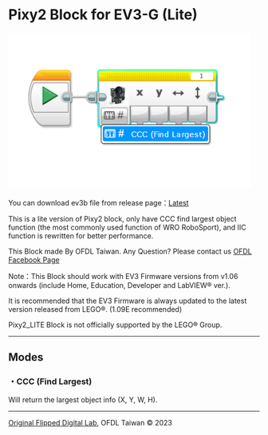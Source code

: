 # Pixy2 Block for EV3-G (Lite)

![](https://raw.githubusercontent.com/ofdl-robotics-tw/EV3-Pixy2_Lite-Block/main/Pixy2_Lite_Block.png)

You can download ev3b file from release page：[Latest](https://github.com/ofdl-robotics-tw/EV3-Pixy2_Lite-Block/releases/)

This is a lite version of Pixy2 block, only have CCC find largest object function (the most commonly used function of WRO RoboSport), and IIC function is rewritten for better performance.
 
This Block made By OFDL Taiwan. Any Question? Please contact us [OFDL
Facebook Page](https://www.facebook.com/cljhofdl)

Note：This Block should work with EV3 Firmware versions from v1.06
onwards (include Home, Education, Developer and LabVIEW® ver.).

It is recommended that the EV3 Firmware is always updated to the latest
version released from LEGO®. (1.09E recommended)

Pixy2_LITE Block is not officially supported by the LEGO® Group.

* * * * *

Modes
-----

### ・CCC (Find Largest)

Will return the largest object info (X, Y, W, H). 


* * * * *

[Original Flipped Digital Lab](https://www.facebook.com/cljhofdl), OFDL Taiwan © 2023
